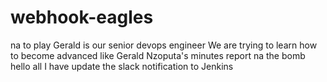 # webhook-eagles
na to play
Gerald is our senior devops engineer
We are trying to learn how to become advanced like Gerald
Nzoputa's minutes report na the bomb
hello all
I have update the slack notification to Jenkins
